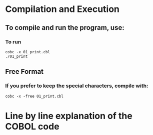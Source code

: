 # Compilation and Execution
## To compile and run the program, use:

### To run

```cobol
cobc -x 01_print.cbl
./01_print
```

## Free Format
### If you prefer to keep the special characters, compile with:

```cobol
cobc -x -free 01_print.cbl
```

# Line by line explanation of the COBOL code
